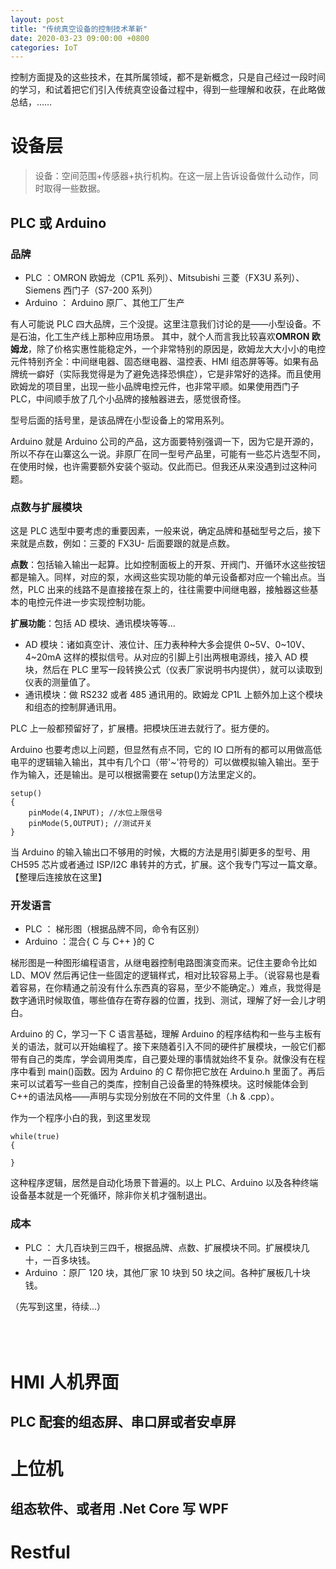 ```yaml
---
layout: post
title: "传统真空设备的控制技术革新"
date: 2020-03-23 09:00:00 +0800
categories: IoT
---
```


控制方面提及的这些技术，在其所属领域，都不是新概念，只是自己经过一段时间的学习，和试着把它们引入传统真空设备过程中，得到一些理解和收获，在此略做总结，……

<!--excerpt-->

# 设备层

> 设备：空间范围+传感器+执行机构。在这一层上告诉设备做什么动作，同时取得一些数据。

## PLC 或 Arduino

### 品牌

- PLC ：OMRON 欧姆龙（CP1L 系列）、Mitsubishi 三菱（FX3U 系列）、Siemens 西门子（S7-200 系列）
- Arduino ： Arduino 原厂、其他工厂生产

有人可能说 PLC 四大品牌，三个没提。这里注意我们讨论的是——小型设备。不是石油，化工生产线上那种应用场景。
其中，就个人而言我比较喜欢**OMRON 欧姆龙**，除了价格实惠性能稳定外，一个非常特别的原因是，欧姆龙大大小小的电控元件特别齐全：中间继电器、固态继电器、温控表、HMI 组态屏等等。如果有品牌统一癖好（实际我觉得是为了避免选择恐惧症），它是非常好的选择。而且使用欧姆龙的项目里，出现一些小品牌电控元件，也非常平顺。如果使用西门子 PLC，中间顺手放了几个小品牌的接触器进去，感觉很奇怪。

型号后面的括号里，是该品牌在小型设备上的常用系列。

Arduino 就是 Arduino 公司的产品，这方面要特别强调一下，因为它是开源的，所以不存在山寨这么一说。非原厂在同一型号产品里，可能有一些芯片选型不同，在使用时候，也许需要额外安装个驱动。仅此而已。但我还从来没遇到过这种问题。

### 点数与扩展模块

这是 PLC 选型中要考虑的重要因素，一般来说，确定品牌和基础型号之后，接下来就是点数，例如：三菱的 FX3U- 后面要跟的就是点数。

**点数**：包括输入输出一起算。比如控制面板上的开泵、开阀门、开循环水这些按钮都是输入。同样，对应的泵，水阀这些实现功能的单元设备都对应一个输出点。当然，PLC 出来的线路不是直接接在泵上的，往往需要中间继电器，接触器这些基本的电控元件进一步实现控制功能。

**扩展功能**：包括 AD 模块、通讯模块等等...

- AD 模块：诸如真空计、液位计、压力表种种大多会提供 0~5V、0~10V、4~20mA 这样的模拟信号。从对应的引脚上引出两根电源线，接入 AD 模块，然后在 PLC 里写一段转换公式（仪表厂家说明书内提供），就可以读取到仪表的测量值了。
- 通讯模块：做 RS232 或者 485 通讯用的。欧姆龙 CP1L 上额外加上这个模块和组态的控制屏通讯用。

PLC 上一般都预留好了，扩展槽。把模块压进去就行了。挺方便的。

Arduino 也要考虑以上问题，但显然有点不同，它的 IO 口所有的都可以用做高低电平的逻辑输入输出，其中有几个口（带'~'符号的）可以做模拟输入输出。至于作为输入，还是输出。是可以根据需要在 setup()方法里定义的。

```arduino
setup()
{
    pinMode(4,INPUT); //水位上限信号
    pinMode(5,OUTPUT); //测试开关
}
```

当 Arduino 的输入输出口不够用的时候，大概的方法是用引脚更多的型号、用 CH595 芯片或者通过 ISP/I2C 串转并的方式，扩展。这个我专门写过一篇文章。【整理后连接放在这里】

### 开发语言

- PLC ： 梯形图（根据品牌不同，命令有区别）
- Arduino ：混合{ C 与 C++ }的 C

梯形图是一种图形编程语言，从继电器控制电路图演变而来。记住主要命令比如 LD、MOV 然后再记住一些固定的逻辑样式，相对比较容易上手。（说容易也是看着容易，在你精通之前没有什么东西真的容易，至少不能确定。）难点，我觉得是数字通讯时候取值，哪些值存在寄存器的位置，找到、测试，理解了好一会儿才明白。

Arduino 的 C，学习一下 C 语言基础，理解 Arduino 的程序结构和一些与主板有关的语法，就可以开始编程了。接下来随着引入不同的硬件扩展模块，一般它们都带有自己的类库，学会调用类库，自己要处理的事情就始终不复杂。就像没有在程序中看到 main()函数。因为 Arduino 的 C 帮你把它放在 Arduino.h 里面了。再后来可以试着写一些自己的类库，控制自己设备里的特殊模块。这时候能体会到 C++的语法风格——声明与实现分别放在不同的文件里（.h & .cpp）。

作为一个程序小白的我，到这里发现

```arduino
while(true)
{

}
```

这种程序逻辑，居然是自动化场景下普遍的。以上 PLC、Arduino 以及各种终端设备基本就是一个死循环，除非你关机才强制退出。

### 成本

- PLC ： 大几百块到三四千，根据品牌、点数、扩展模块不同。扩展模块几十，一百多块钱。
- Arduino ：原厂 120 块，其他厂家 10 块到 50 块之间。各种扩展板几十块钱。

（先写到这里，待续...）
<br/>
<br/>
<br/>
<br/>

# HMI 人机界面

## PLC 配套的组态屏、串口屏或者安卓屏

# 上位机

## 组态软件、或者用 .Net Core 写 WPF

# Restful

##
